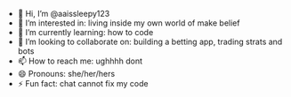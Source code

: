 - 👋 Hi, I’m @aaissleepy123
- 👀 I’m interested in: living inside my own world of make belief
- 🌱 I’m currently learning: how to code
- 💞️ I’m looking to collaborate on: building a betting app, trading strats and bots
- 📫 How to reach me: ughhhh dont
- 😄 Pronouns: she/her/hers
- ⚡ Fun fact: chat cannot fix my code

<!---
aaissleepy123/aaissleepy123 is a ✨ special ✨ repository because its `README.md` (this file) appears on your GitHub profile.
You can click the Preview link to take a look at your changes.
--->
